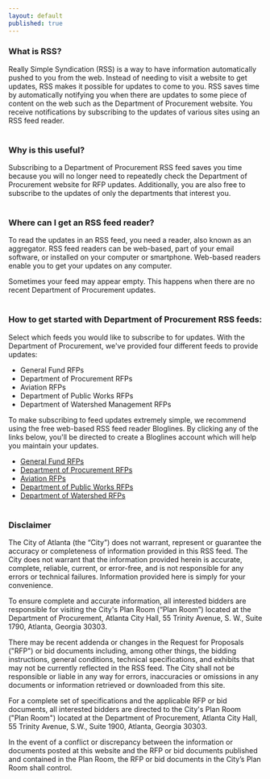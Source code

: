 ```yaml
---
layout: default
published: true
---
```


### **What is RSS?**
Really Simple Syndication (RSS) is a way to have information automatically pushed to you from the web. Instead of needing to visit a website to get updates, RSS makes it possible for updates to come to you. RSS saves time by automatically notifying you when there are updates to some piece of content on the web such as the Department of Procurement website. You receive notifications by subscribing to the updates of various sites using an RSS feed reader.
<br><br>

### **Why is this useful?**
Subscribing to a Department of Procurement RSS feed saves you time because you will no longer need to repeatedly check the Department of Procurement website for RFP updates. Additionally, you are also free to subscribe to the updates of only the departments that interest you.
<br><br>

### **Where can I get an RSS feed reader?**
To read the updates in an RSS feed, you need a reader, also known as an aggregator. RSS feed readers can be web-based, part of your email software, or installed on your computer or smartphone. Web-based readers enable you to get your updates on any computer.

Sometimes your feed may appear empty. This happens when there are no recent Department of Procurement updates.
<br><br>

### **How to get started with Department of Procurement RSS feeds:**
Select which feeds you would like to subscribe to for updates. With the Department of Procurement, we've provided four different feeds to provide updates:
- General Fund RFPs
- Department of Procurement RFPs
- Aviation RFPs
- Department of Public Works RFPs
- Department of Watershed Management RFPs

To make subscribing to feed updates extremely simple, we recommend using the free web-based RSS feed reader Bloglines. By clicking any of the links below, you'll be directed to create a Bloglines account which will help you maintain your updates.

- [General Fund RFPs](http://www.bloglines.com/sub/http://atl-procurement-rss.herokuapp.com/bids/general-funds.xml)
- [Department of Procurement RFPs](http://www.bloglines.com/sub/http://atl-procurement-rss.herokuapp.com/bids/procurement.xml)
- [Aviation RFPs](http://www.bloglines.com/sub/http://atl-procurement-rss.herokuapp.com/bids/aviation.xml)
- [Department of Public Works RFPs](http://www.bloglines.com/sub/http://atl-procurement-rss.herokuapp.com/bids/public-works.xml)
- [Department of Watershed RFPs](http://www.bloglines.com/sub/http://atl-procurement-rss.herokuapp.com/bids/watershed.xml)
<br><br>

### **Disclaimer**
The City of Atlanta (the “City”) does not warrant, represent or guarantee the accuracy or completeness of information provided in this RSS feed. The City does not warrant that the information provided herein is accurate, complete, reliable, current, or error-free, and is not responsible for any errors or technical failures. Information provided here is simply for your convenience.

To ensure complete and accurate information, all interested bidders are responsible for visiting the City's Plan Room (“Plan Room”) located at the Department of Procurement, Atlanta City Hall, 55 Trinity Avenue, S. W., Suite 1790, Atlanta, Georgia 30303.

There may be recent addenda or changes in the Request for Proposals ("RFP") or bid documents including, among other things, the bidding instructions, general conditions, technical specifications, and exhibits that may not be currently reflected in the RSS feed. The City shall not be responsible or liable in any way for errors, inaccuracies or omissions in any documents or information retrieved or downloaded from this site.

For a complete set of specifications and the applicable RFP or bid documents, all interested bidders are directed to the City's Plan Room ("Plan Room") located at the Department of Procurement, Atlanta City Hall, 55 Trinity Avenue, S.W., Suite 1900, Atlanta, Georgia 30303.

In the event of a conflict or discrepancy between the information or documents posted at this website and the RFP or bid documents published and contained in the Plan Room, the RFP or bid documents in the City’s Plan Room shall control.